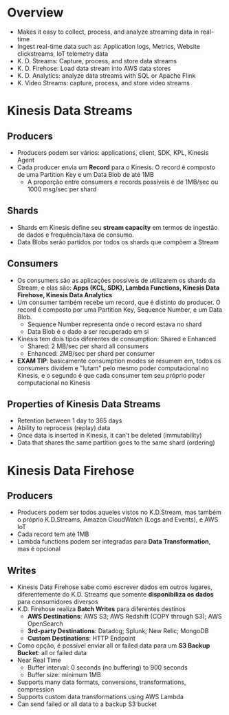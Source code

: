 # Overview
- Makes it easy to collect, process, and analyze streaming data in real-time
- Ingest real-time data such as: Application logs, Metrics, Website clickstreams, IoT telemetry data
- K. D. Streams: Capture, process, and store data streams
- K. D. Firehose: Load data stream into AWS data stores
- K. D. Analytics: analyze data streams with SQL or Apache Flink
- K. Video Streams: capture, process, and store video streams

# Kinesis Data Streams
## Producers
- Producers podem ser vários: applications, client, SDK, KPL, Kinesis Agent
- Cada producer envia um **Record** para o Kinesis. O record é composto de uma Partition Key e um Data Blob de até 1MB
	- A proporção entre consumers e records possíveis é de 1MB/sec ou 1000 msg/sec per shard

## Shards
- Shards em Kinesis define seu **stream capacity** em termos de ingestão de dados e frequência/taxa de consumo.
- Data Blobs serão partidos por todos os shards que compõem a Stream

## Consumers
- Os consumers são as aplicações possíveis de utilizarem os shards da Stream, e elas são: **Apps (KCL, SDK), Lambda Functions, Kinesis Data Firehose, Kinesis Data Analytics**
- Um consumer também recebe um record, que é distinto do producer. O record é composto por uma Partition Key, Sequence Number, e um Data Blob.
	- Sequence Number representa onde o record estava no shard
	- Data Blob é o dado a ser recuperado em si
- Kinesis tem dois tipos diferentes de consumption: Shared e Enhanced
	- Shared: 2 MB/sec per shard all consumers
	- Enhanced: 2MB/sec per shard per consumer
- **EXAM TIP**: basicamente consumption modes se resumem em, todos os consumers dividem e "lutam" pelo mesmo poder computacional no Kinesis, e o segundo é que cada consumer tem seu próprio poder computacional no Kinesis

## Properties of Kinesis Data Streams
- Retention between 1 day to 365 days
- Ability to reprocess (replay) data
- Once data is inserted in Kinesis, it can't be deleted (immutability)
- Data that shares the same partition goes to the same shard (ordering)

# Kinesis Data Firehose
## Producers
- Producers podem ser todos aqueles vistos no K.D.Stream, mas também o próprio K.D.Streams, Amazon CloudWatch (Logs and Events), e AWS IoT
- Cada record tem até 1MB
- Lambda functions podem ser integradas para **Data Transformation**, mas é opcional

## Writes
- Kinesis Data Firehose sabe como escrever dados em outros lugares, diferentemente do K.D. Streams que somente **disponibiliza os dados** para consumidores diversos
- K.D. Firehose realiza **Batch Writes** para diferentes destinos
	- **AWS Destinations**: AWS S3; AWS Redshift (COPY through S3); AWS OpenSearch
	- **3rd-party Destinations**: Datadog; Splunk; New Relic; MongoDB
	- **Custom Destinations**: HTTP Endpoint
- Como opção, é possível enviar all or failed data para um **S3 Backup Bucket**: all or failed data
-  Near Real Time
	- Buffer interval: 0 seconds (no buffering) to 900 seconds
	- Buffer size: minimum 1MB
- Supports many data formats, conversions, transformations, compression
- Supports custom data transformations using AWS Lambda
- Can send failed or all data to a backup S3 bucket